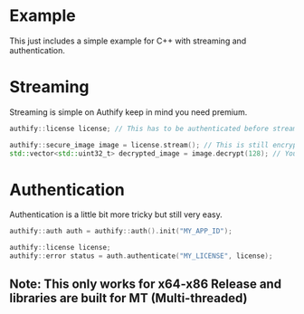 # Example
This just includes a simple example for C++ with streaming and authentication.

# Streaming
Streaming is simple on Authify keep in mind you need premium.
```cpp
authify::license license; // This has to be authenticated before streaming.

authify::secure_image image = license.stream(); // This is still encrypted in memory
std::vector<std::uint32_t> decrypted_image = image.decrypt(128); // Your encryption key chosen on website when uploading file.
```

# Authentication
Authentication is a little bit more tricky but still very easy.
```cpp
authify::auth auth = authify::auth().init("MY_APP_ID");

authify::license license;
authify::error status = auth.authenticate("MY_LICENSE", license);
```

## Note: This only works for x64-x86 Release and libraries are built for MT (Multi-threaded)
